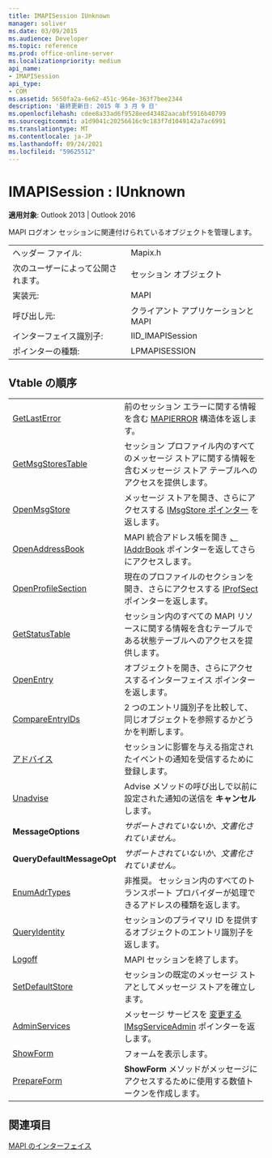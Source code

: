 ```yaml
---
title: IMAPISession IUnknown
manager: soliver
ms.date: 03/09/2015
ms.audience: Developer
ms.topic: reference
ms.prod: office-online-server
ms.localizationpriority: medium
api_name:
- IMAPISession
api_type:
- COM
ms.assetid: 5650fa2a-6e62-451c-964e-363f7bee2344
description: '最終更新日: 2015 年 3 月 9 日'
ms.openlocfilehash: cdee8a33ad6f9528eed43482aacabf5916b40799
ms.sourcegitcommit: a1d9041c20256616c9c183f7d1049142a7ac6991
ms.translationtype: MT
ms.contentlocale: ja-JP
ms.lasthandoff: 09/24/2021
ms.locfileid: "59625512"
---
```

# <a name="imapisession--iunknown"></a>IMAPISession : IUnknown

  
  
**適用対象**: Outlook 2013 | Outlook 2016 
  
MAPI ログオン セッションに関連付けられているオブジェクトを管理します。
  
|||
|:-----|:-----|
|ヘッダー ファイル:  <br/> |Mapix.h  <br/> |
|次のユーザーによって公開されます。  <br/> |セッション オブジェクト  <br/> |
|実装元:  <br/> |MAPI  <br/> |
|呼び出し元:  <br/> |クライアント アプリケーションと MAPI  <br/> |
|インターフェイス識別子:  <br/> |IID_IMAPISession  <br/> |
|ポインターの種類:  <br/> |LPMAPISESSION  <br/> |
   
## <a name="vtable-order"></a>Vtable の順序

|||
|:-----|:-----|
|[GetLastError](imapisession-getlasterror.md) <br/> |前のセッション エラーに関する情報を含む [MAPIERROR](mapierror.md) 構造体を返します。  <br/> |
|[GetMsgStoresTable](imapisession-getmsgstorestable.md) <br/> |セッション プロファイル内のすべてのメッセージ ストアに関する情報を含むメッセージ ストア テーブルへのアクセスを提供します。  <br/> |
|[OpenMsgStore](imapisession-openmsgstore.md) <br/> |メッセージ ストアを開き、さらにアクセスする [IMsgStore ポインター](imsgstoreimapiprop.md) を返します。  <br/> |
|[OpenAddressBook](imapisession-openaddressbook.md) <br/> |MAPI 統合アドレス帳を開き [、IAddrBook](iaddrbookimapiprop.md) ポインターを返してさらにアクセスします。  <br/> |
|[OpenProfileSection](imapisession-openprofilesection.md) <br/> |現在のプロファイルのセクションを開き、さらにアクセスする [IProfSect](iprofsectimapiprop.md) ポインターを返します。  <br/> |
|[GetStatusTable](imapisession-getstatustable.md) <br/> |セッション内のすべての MAPI リソースに関する情報を含むテーブルである状態テーブルへのアクセスを提供します。  <br/> |
|[OpenEntry](imapisession-openentry.md) <br/> |オブジェクトを開き、さらにアクセスするインターフェイス ポインターを返します。  <br/> |
|[CompareEntryIDs](imapisession-compareentryids.md) <br/> |2 つのエントリ識別子を比較して、同じオブジェクトを参照するかどうかを判断します。  <br/> |
|[アドバイス](imapisession-advise.md) <br/> |セッションに影響を与える指定されたイベントの通知を受信するために登録します。  <br/> |
|[Unadvise](imapisession-unadvise.md) <br/> |Advise メソッドの呼び出しで以前に設定された通知の送信を **キャンセル** します。  <br/> |
|**MessageOptions** <br/> | *サポートされていないか、文書化されていません。*  <br/> |
|**QueryDefaultMessageOpt** <br/> | *サポートされていないか、文書化されていません。*  <br/> |
|[EnumAdrTypes](imapisession-enumadrtypes.md) <br/> |非推奨。 セッション内のすべてのトランスポート プロバイダーが処理できるアドレスの種類を返します。  <br/> |
|[QueryIdentity](imapisession-queryidentity.md) <br/> |セッションのプライマリ ID を提供するオブジェクトのエントリ識別子を返します。  <br/> |
|[Logoff](imapisession-logoff.md) <br/> |MAPI セッションを終了します。  <br/> |
|[SetDefaultStore](imapisession-setdefaultstore.md) <br/> |セッションの既定のメッセージ ストアとしてメッセージ ストアを確立します。  <br/> |
|[AdminServices](imapisession-adminservices.md) <br/> |メッセージ サービスを [変更する IMsgServiceAdmin](imsgserviceadminiunknown.md) ポインターを返します。  <br/> |
|[ShowForm](imapisession-showform.md) <br/> |フォームを表示します。  <br/> |
|[PrepareForm](imapisession-prepareform.md) <br/> |**ShowForm** メソッドがメッセージにアクセスするために使用する数値トークンを作成します。  <br/> |
   
## <a name="see-also"></a>関連項目



[MAPI のインターフェイス](mapi-interfaces.md)

